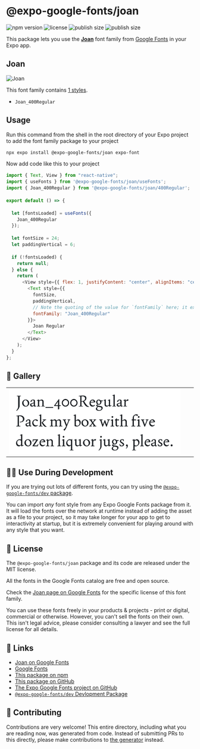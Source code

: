 # @expo-google-fonts/joan

![npm version](https://flat.badgen.net/npm/v/@expo-google-fonts/joan)
![license](https://flat.badgen.net/github/license/expo/google-fonts)
![publish size](https://flat.badgen.net/packagephobia/install/@expo-google-fonts/joan)
![publish size](https://flat.badgen.net/packagephobia/publish/@expo-google-fonts/joan)

This package lets you use the [**Joan**](https://fonts.google.com/specimen/Joan) font family from [Google Fonts](https://fonts.google.com/) in your Expo app.

## Joan

![Joan](./font-family.png)

This font family contains [1 styles](#-gallery).

- `Joan_400Regular`

## Usage

Run this command from the shell in the root directory of your Expo project to add the font family package to your project

```sh
npx expo install @expo-google-fonts/joan expo-font
```

Now add code like this to your project

```js
import { Text, View } from "react-native";
import { useFonts } from '@expo-google-fonts/joan/useFonts';
import { Joan_400Regular } from '@expo-google-fonts/joan/400Regular';

export default () => {

  let [fontsLoaded] = useFonts({
    Joan_400Regular
  });

  let fontSize = 24;
  let paddingVertical = 6;

  if (!fontsLoaded) {
    return null;
  } else {
    return (
      <View style={{ flex: 1, justifyContent: "center", alignItems: "center" }}>
        <Text style={{
          fontSize,
          paddingVertical,
          // Note the quoting of the value for `fontFamily` here; it expects a string!
          fontFamily: "Joan_400Regular"
        }}>
          Joan Regular
        </Text>
      </View>
    );
  }
};
```

## 🔡 Gallery


||||
|-|-|-|
|![Joan_400Regular](./400Regular/Joan_400Regular.ttf.png)||||


## 👩‍💻 Use During Development

If you are trying out lots of different fonts, you can try using the [`@expo-google-fonts/dev` package](https://github.com/expo/google-fonts/tree/master/font-packages/dev#readme).

You can import _any_ font style from any Expo Google Fonts package from it. It will load the fonts over the network at runtime instead of adding the asset as a file to your project, so it may take longer for your app to get to interactivity at startup, but it is extremely convenient for playing around with any style that you want.


## 📖 License

The `@expo-google-fonts/joan` package and its code are released under the MIT license.

All the fonts in the Google Fonts catalog are free and open source.

Check the [Joan page on Google Fonts](https://fonts.google.com/specimen/Joan) for the specific license of this font family.

You can use these fonts freely in your products & projects - print or digital, commercial or otherwise. However, you can't sell the fonts on their own. This isn't legal advice, please consider consulting a lawyer and see the full license for all details.

## 🔗 Links

- [Joan on Google Fonts](https://fonts.google.com/specimen/Joan)
- [Google Fonts](https://fonts.google.com/)
- [This package on npm](https://www.npmjs.com/package/@expo-google-fonts/joan)
- [This package on GitHub](https://github.com/expo/google-fonts/tree/master/font-packages/joan)
- [The Expo Google Fonts project on GitHub](https://github.com/expo/google-fonts)
- [`@expo-google-fonts/dev` Devlopment Package](https://github.com/expo/google-fonts/tree/master/font-packages/dev)

## 🤝 Contributing

Contributions are very welcome! This entire directory, including what you are reading now, was generated from code. Instead of submitting PRs to this directly, please make contributions to [the generator](https://github.com/expo/google-fonts/tree/master/packages/generator) instead.
